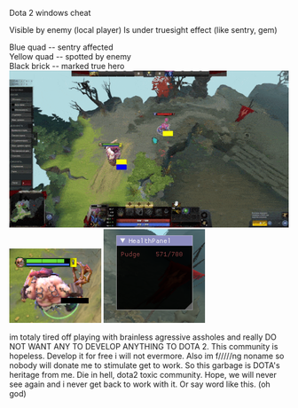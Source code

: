Dota 2 windows cheat

Visible by enemy (local player)
Is under truesight effect (like sentry, gem)

Blue quad -- sentry affected  
Yellow quad -- spotted by enemy  
Black brick -- marked true hero  
![til](demo.gif)  
![til](Screenshot_16.png)
![til](Screenshot_2.png)  

im totaly tired off playing with brainless agressive assholes and really DO NOT WANT ANY TO DEVELOP ANYTHING TO DOTA 2. 
This community is hopeless. Develop it for free i will not evermore. Also im f/////ng noname so nobody will donate me to stimulate get to work.
So this garbage is DOTA's heritage from me. Die in hell, dota2 toxic community. Hope, we will never see again and i never get back to work with it. Or say word like this. (oh god)
